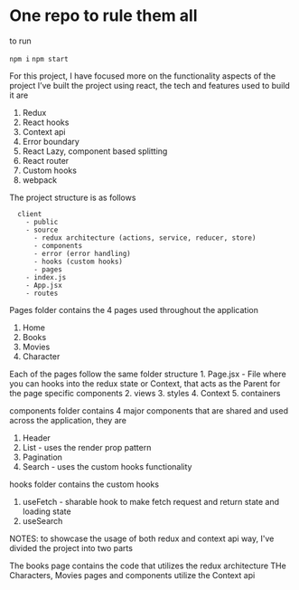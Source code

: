 # One repo to rule them all

to run

`npm i`
`npm start`

For this project, I have focused more on the functionality aspects of the project
I’ve built the project using react, the tech and features used to build it are

1. Redux
2. React hooks
3. Context api
4. Error boundary
5. React Lazy, component based splitting
6. React router
7. Custom hooks
8. webpack

The project structure is as follows

```
  client
    - public
    - source
      - redux architecture (actions, service, reducer, store)
      - components
      - error (error handling)
      - hooks (custom hooks)
      - pages
    - index.js
    - App.jsx
    - routes
```

Pages folder contains the 4 pages used throughout the application

1. Home
2. Books
3. Movies
4. Character

Each of the pages follow the same folder structure 1. Page.jsx - File where you can hooks into the redux state or Context, that acts as the Parent for the page specific components 2. views 3. styles 4. Context 5. containers

components folder contains 4 major components that are shared and used across the application, they are

1. Header
2. List - uses the render prop pattern
3. Pagination
4. Search - uses the custom hooks functionality

hooks folder contains the custom hooks

1. useFetch - sharable hook to make fetch request and return state and loading state
2. useSearch

NOTES: to showcase the usage of both redux and context api way, I've divided the project into two parts

The books page contains the code that utilizes the redux architecture
THe Characters, Movies pages and components utilize the Context api
